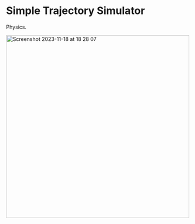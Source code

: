 # Simple Trajectory Simulator

Physics.

<img width="500" alt="Screenshot 2023-11-18 at 18 28 07" src="https://github.com/xeweva/Simple-Trajectory-Simulator/assets/54597813/8f23e283-9d37-4d97-a91d-9540ed0e25c7">
